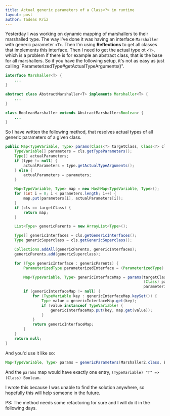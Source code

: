 ```yaml
---
title: Actual generic parameters of a Class<?> in runtime
layout: post
author: Tadeas Kriz
---
```


Yesterday I was working on dynamic mapping of marshallers to their marshalled type. The way I've done it was having an interface `Marshaller` with generic parameter `<T>`. Then I'm using **Reflections** to get all classes that implements this interface. Then I need to get the actual type ot `<T>`, which is a problem if there is for example an abstract class, that is the base for all marshallers. So if you have the following setup, it's not as easy as just calling `ParameterizedType#getActualTypeArguments()".

```java
interface Marshaller<T> { 
	... 
}

abstract class AbstractMarshaller<T> implements Marshaller<T> {
	...
}

class BooleanMarshaller extends AbstractMarshaller<Boolean> {
	...
}
```

So I have written the following method, that resolves actual types of all generic parameters of a given class.

```java
public Map<TypeVariable, Type> params(Class<?> targetClass, Class<?> cls, ParameterizedType type) {
    TypeVariable[] parameters = cls.getTypeParameters();
    Type[] actualParameters;
    if (type != null) {
        actualParameters = type.getActualTypeArguments();
    } else {
        actualParameters = parameters;
    }

    Map<TypeVariable, Type> map = new HashMap<TypeVariable, Type>();
    for (int i = 0; i < parameters.length; i++) {
        map.put(parameters[i], actualParameters[i]);
    }
    if (cls == targetClass) {
        return map;
    }

    List<Type> genericParents = new ArrayList<Type>();

    Type[] genericInterfaces = cls.getGenericInterfaces();
    Type genericSuperclass = cls.getGenericSuperclass();

    Collections.addAll(genericParents, genericInterfaces);
    genericParents.add(genericSuperclass);

    for (Type genericInterface : genericParents) {
        ParameterizedType parameterizedInterface = (ParameterizedType) genericInterface;

        Map<TypeVariable, Type> genericInterfaceMap = params(targetClass,
                                                             (Class) parameterizedInterface.getRawType(),
                                                             parameterizedInterface);
        if (genericInterfaceMap != null) {
            for (TypeVariable key : genericInterfaceMap.keySet()) {
                Type value = genericInterfaceMap.get(key);
                if (value instanceof TypeVariable) {
                    genericInterfaceMap.put(key, map.get(value));
                }
            }
            return genericInterfaceMap;
        }
    }
    return null;
}
```

And you'd use it like so:

```java
Map<TypeVariable, Type> params = genericParameters(Marshaller2.class, BooleanMarshaller.class, null);
```

And the `params` map would have exactly one entry, `(TypeVariable) "T" => (Class) Boolean`.

I wrote this because I was unable to find the solution anywhere, so hopefully this will help someone in the future.


PS: The method needs some refactoring for sure and I will do it in the following days.
